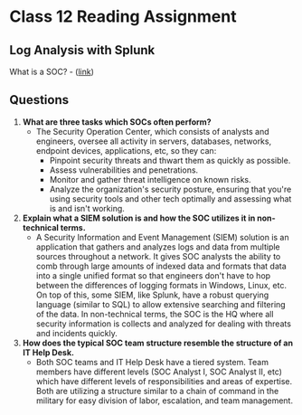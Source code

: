 # Class 12 Reading Assignment

## Log Analysis with Splunk

What is a SOC? - ([link](https://www.splunk.com/en_us/data-insider/what-is-a-security-operations-center.html))

## Questions

1. **What are three tasks which SOCs often perform?**
    - The Security Operation Center, which consists of analysts and engineers, oversee all activity in servers, databases, networks, endpoint devices, applications, etc, so they can:
      - Pinpoint security threats and thwart them as quickly as possible.
      - Assess vulnerabilities and penetrations.
      - Monitor and gather threat intelligence on known risks.
      - Analyze the organization's security posture, ensuring that you're using security tools and other tech optimally and assessing what is and isn't working.
2. **Explain what a SIEM solution is and how the SOC utilizes it in non-technical terms.**
    - A Security Information and Event Management (SIEM) solution is an application that gathers and analyzes logs and data from multiple sources throughout a network. It gives SOC analysts the ability to comb through large amounts of indexed data and formats that data into a single unified format so that engineers don't have to hop between the differences of logging formats in Windows, Linux, etc. On top of this, some SIEM, like Splunk, have a robust querying language (similar to SQL) to allow extensive searching and filtering of the data. In non-technical terms, the SOC is the HQ where all security information is collects and analyzed for dealing with threats and incidents quickly.
3. **How does the typical SOC team structure resemble the structure of an IT Help Desk.**
    - Both SOC teams and IT Help Desk have a tiered system. Team members have different levels (SOC Analyst I, SOC Analyst II, etc) which have different levels of responsibilities and areas of expertise. Both are utilizing a structure similar to a chain of command in the military for easy division of labor, escalation, and team management.
